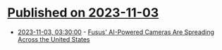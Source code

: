 # [Published on 2023-11-03](index.md)

* [2023-11-03, 03:30:00](https://news.slashdot.org/story/23/11/02/232234/fusus-ai-powered-cameras-are-spreading-across-the-united-states?utm_source=rss1.0mainlinkanon&utm_medium=feed) - [Fusus' AI-Powered Cameras Are Spreading Across the United States](https://news.slashdot.org/story/23/11/02/232234/fusus-ai-powered-cameras-are-spreading-across-the-united-states?utm_source=rss1.0mainlinkanon&utm_medium=feed)
